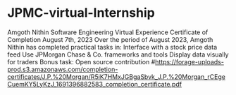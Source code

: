 # JPMC-virtual-Internship
Amgoth Nithin
Software Engineering Virtual Experience
Certificate of Completion
August 7th, 2023
Over the period of August 2023, Amgoth Nithin has completed practical tasks in:
Interface with a stock price data feed
Use JPMorgan Chase & Co. frameworks and tools
Display data visually for traders
Bonus task: Open source contribution
#https://forage-uploads-prod.s3.amazonaws.com/completion-certificates/J.P.%20Morgan/R5iK7HMxJGBgaSbvk_J.P.%20Morgan_rCEgeCuemKY5LyKzJ_1691396882583_completion_certificate.pdf

